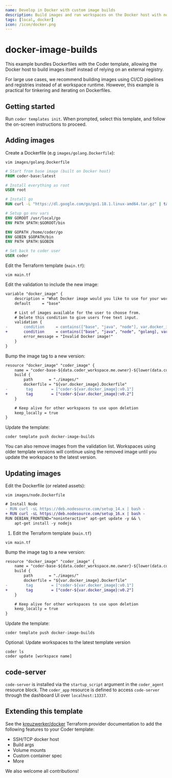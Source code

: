 ```yaml
---
name: Develop in Docker with custom image builds
description: Build images and run workspaces on the Docker host with no image registry required
tags: [local, docker]
icon: /icon/docker.png
---
```


# docker-image-builds

This example bundles Dockerfiles with the Coder template, allowing the Docker host to build images itself instead of relying on an external registry.

For large use cases, we recommend building images using CI/CD pipelines and registries instead of at workspace runtime. However, this example is practical for tinkering and iterating on Dockerfiles.

## Getting started

Run `coder templates init`. When prompted, select this template, and follow the
on-screen instructions to proceed.

## Adding images

Create a Dockerfile (e.g `images/golang.Dockerfile`):

```shell
vim images/golang.Dockerfile
```

```Dockerfile
# Start from base image (built on Docker host)
FROM coder-base:latest

# Install everything as root
USER root

# Install go
RUN curl -L "https://dl.google.com/go/go1.18.1.linux-amd64.tar.gz" | tar -C /usr/local -xzvf -

# Setup go env vars
ENV GOROOT /usr/local/go
ENV PATH $PATH:$GOROOT/bin

ENV GOPATH /home/coder/go
ENV GOBIN $GOPATH/bin
ENV PATH $PATH:$GOBIN

# Set back to coder user
USER coder
```

Edit the Terraform template (`main.tf`):

```shell
vim main.tf
```

Edit the validation to include the new image:

```diff
variable "docker_image" {
    description = "What Docker image would you like to use for your workspace?"
    default     = "base"

    # List of images available for the user to choose from.
    # Delete this condition to give users free text input.
    validation {
-       condition     = contains(["base", "java", "node"], var.docker_image)
+       condition     = contains(["base", "java", "node", "golang], var.docker_image)
        error_message = "Invalid Docker image!"
    }
}
```

Bump the image tag to a new version:

```diff
resource "docker_image" "coder_image" {
    name = "coder-base-${data.coder_workspace.me.owner}-${lower(data.coder_workspace.me.name)}"
    build {
        path       = "./images/"
        dockerfile = "${var.docker_image}.Dockerfile"
-        tag        = ["coder-${var.docker_image}:v0.1"]
+        tag        = ["coder-${var.docker_image}:v0.2"]
    }

    # Keep alive for other workspaces to use upon deletion
    keep_locally = true
}
```

Update the template:

```shell
coder template push docker-image-builds
```

You can also remove images from the validation list. Workspaces using older template versions will continue using
the removed image until you update the workspace to the latest version.

## Updating images

Edit the Dockerfile (or related assets):

```shell
vim images/node.Dockerfile
```

```diff
# Install Node
- RUN curl -sL https://deb.nodesource.com/setup_14.x | bash -
+ RUN curl -sL https://deb.nodesource.com/setup_16.x | bash -
RUN DEBIAN_FRONTEND="noninteractive" apt-get update -y && \
    apt-get install -y nodejs
```

1. Edit the Terraform template (`main.tf`)

```shell
vim main.tf
```

Bump the image tag to a new version:

```diff
resource "docker_image" "coder_image" {
    name = "coder-base-${data.coder_workspace.me.owner}-${lower(data.coder_workspace.me.name)}"
    build {
        path       = "./images/"
        dockerfile = "${var.docker_image}.Dockerfile"
-        tag        = ["coder-${var.docker_image}:v0.1"]
+        tag        = ["coder-${var.docker_image}:v0.2"]
    }

    # Keep alive for other workspaces to use upon deletion
    keep_locally = true
}
```

Update the template:

```shell
coder template push docker-image-builds
```

Optional: Update workspaces to the latest template version

```shell
coder ls
coder update [workspace name]
```

## code-server

`code-server` is installed via the `startup_script` argument in the `coder_agent`
resource block. The `coder_app` resource is defined to access `code-server` through
the dashboard UI over `localhost:13337`.

## Extending this template

See the [kreuzwerker/docker](https://registry.terraform.io/providers/kreuzwerker/docker) Terraform provider documentation to
add the following features to your Coder template:

- SSH/TCP docker host
- Build args
- Volume mounts
- Custom container spec
- More

We also welcome all contributions!
